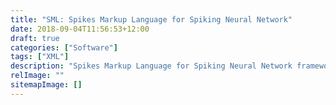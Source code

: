 ```yaml
---
title: "SML: Spikes Markup Language for Spiking Neural Network"
date: 2018-09-04T11:56:53+12:00
draft: true
categories: ["Software"]
tags: ["XML"]
description: "Spikes Markup Language for Spiking Neural Network framework - Spikes."
relImage: ""
sitemapImage: []
---
```


